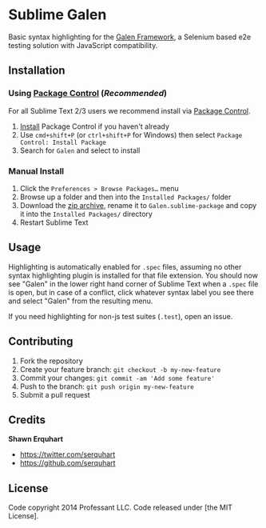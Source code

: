 # Sublime Galen

Basic syntax highlighting for the [Galen Framework][galen], a Selenium based e2e testing solution with JavaScript compatibility.

## Installation

### Using [Package Control][pkgcontrol] (*Recommended*)

For all Sublime Text 2/3 users we recommend install via [Package Control][pkgcontrol].

1. [Install][pkgcontrol-install] Package Control if you haven't already
2. Use `cmd+shift+P` (or `ctrl+shift+P` for Windows) then select `Package Control: Install Package`
3. Search for `Galen` and select to install

### Manual Install

1. Click the `Preferences > Browse Packages…` menu
2. Browse up a folder and then into the `Installed Packages/` folder
3. Download the [zip archive][zip], rename it to `Galen.sublime-package` and copy it into the `Installed Packages/` directory
4. Restart Sublime Text

## Usage

Highlighting is automatically enabled for `.spec` files, assuming no other syntax highlighting plugin is installed for that file extension. You should now see "Galen" in the lower right hand corner of Sublime Text when a `.spec` file is open, but in case of a conflict, click whatever syntax label you see there and select "Galen" from the resulting menu.

If you need highlighting for non-js test suites (`.test`), open an issue.

## Contributing

1. Fork the repository
2. Create your feature branch: `git checkout -b my-new-feature`
3. Commit your changes: `git commit -am 'Add some feature'`
4. Push to the branch: `git push origin my-new-feature`
5. Submit a pull request

## Credits

**Shawn Erquhart**

- <https://twitter.com/serquhart>
- <https://github.com/serquhart>

## License

Code copyright 2014 Professant LLC. Code released under [the MIT License].

[galen]: http://galenframework.com
[pkgcontrol]: https://sublime.wbond.net
[pkgcontrol-install]: https://sublime.wbond.net/installation
[zip]: https://github.com/professant/sublime-galen/archive/master.zip
